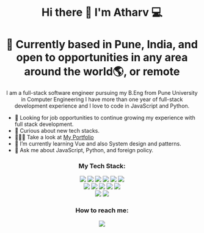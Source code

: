 <h1 align='center'>
  Hi there 👋 I'm Atharv 💻
</h1>
<h1 align='center'>
 📍 Currently based in Pune, India, and open to opportunities in any area around the world🌎, or remote
</h1>


<p align='center'>
I am a full-stack software engineer pursuing my B.Eng from Pune University in Computer Engineering I have more than one year of full-stack development experience and I love to code in JavaScript and Python.
</p>

- 🌱 Looking for job opportunities to continue growing my experience with full stack development.
- 🤔 Curious about new tech stacks.
- 🚶🏻‍♂️ Take a look at <a href="https://atharvkulkarni.netlify.app" target="_blank">My Portfolio</a>
- 🔭 I’m currently learning Vue and also System design and patterns.
- 💬 Ask me about JavaScript, Python, and foreign policy.


<h3 align='center'>
My Tech Stack:
</h3>

<p align='center'>
<img src="https://img.shields.io/badge/Javascript-F7DF1E?style=for-the-badge&logo=javascript&logoColor=61DAFB" />
<img src="https://img.shields.io/badge/Typescript-3178C6?style=for-the-badge&logo=typescript&logoColor=61DAFB" />
<img src="https://img.shields.io/badge/React-20232A?style=for-the-badge&logo=react&logoColor=61DAFB" />
<img src="https://img.shields.io/badge/next.js-000000?style=for-the-badge&logo=nextdotjs&logoColor=white" />
<img src="https://img.shields.io/badge/html5-%23E34F26.svg?style=for-the-badge&logo=html5&logoColor=white" />
<img src="https://img.shields.io/badge/css3-%231572B6.svg?style=for-the-badge&logo=css3&logoColor=white" />
<br>
<img src="https://img.shields.io/badge/PostgreSQL-316192?style=for-the-badge&logo=postgresql&logoColor=white" /> 
<img src="https://img.shields.io/badge/MySQL-005C84?style=for-the-badge&logo=mysql&logoColor=white" />
<img src="https://img.shields.io/badge/MongoDB-4EA94B?style=for-the-badge&logo=mongodb&logoColor=white" />
<img src="https://img.shields.io/badge/Express.js-000000?style=for-the-badge&logo=express&logoColor=white" />
<img src="https://img.shields.io/badge/Node.js-339933?style=for-the-badge&logo=nodedotjs&logoColor=white" />
<br>
<img src="https://img.shields.io/badge/NPM-%23000000.svg?style=for-the-badge&logo=npm&logoColor=white" />
<img src="https://img.shields.io/badge/Jest-C21325?style=for-the-badge&logo=jest&logoColor=white" />


<h3 align='center'>
  How to reach me:
</h3>
<p align='center'>
  <a href="https://www.linkedin.com/in/atharv-kulkarni777/">
    <img src="https://img.shields.io/badge/linkedin-%230077B5.svg?&style=for-the-badge&logo=linkedin&logoColor=white" />
  </a>
 
</p> 
